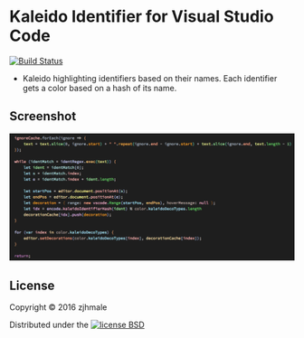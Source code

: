 # Kaleido Identifier for Visual Studio Code

[![Build Status](https://travis-ci.org/zjhmale/vscode-kaleido-identifier.svg?branch=master)](https://travis-ci.org/zjhmale/vscode-kaleido-identifier)

* Kaleido highlighting identifiers based on their names. Each identifier gets a color based on a hash of its name.

## Screenshot

![cleavscode-kaleido-identifier](./images/screenshot.png)

## License

Copyright © 2016 zjhmale

Distributed under the [![license BSD](https://img.shields.io/badge/license-BSD-orange.svg)](https://en.wikipedia.org/wiki/BSD_licenses)